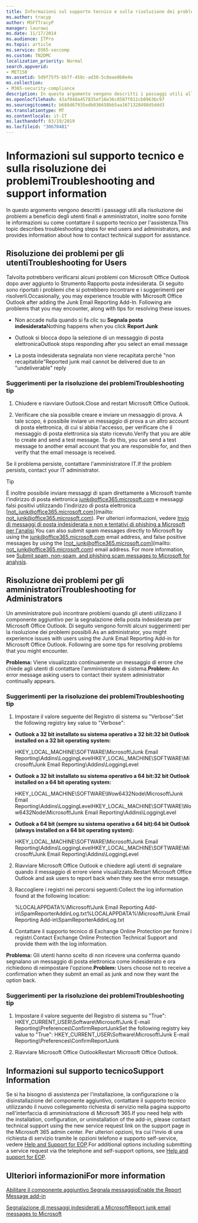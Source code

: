 ```yaml
---
title: Informazioni sul supporto tecnico e sulla risoluzione dei problemi
ms.author: tracyp
author: MSFTTracyP
manager: laurawi
ms.date: 11/17/2014
ms.audience: ITPro
ms.topic: article
ms.service: O365-seccomp
ms.custom: TN2DMC
localization_priority: Normal
search.appverid:
- MET150
ms.assetid: 5d9f75f5-bb7f-458c-ad30-5c8eae0b0e4e
ms.collection:
- M365-security-compliance
description: In questo argomento vengono descritti i passaggi utili alla risoluzione dei problemi a beneficio degli utenti finali e amministratori, inoltre sono fornite le informazioni su come contattare il supporto tecnico per l'assistenza.
ms.openlocfilehash: 43af048a457835ef16e36c8587f811cb0963bc97
ms.sourcegitcommit: b688d67935edb036658bb5aa1671328498d5ddd3
ms.translationtype: MT
ms.contentlocale: it-IT
ms.lasthandoff: 03/19/2019
ms.locfileid: "30670481"
---
```

# <a name="troubleshooting-and-support-information"></a><span data-ttu-id="0c0d8-103">Informazioni sul supporto tecnico e sulla risoluzione dei problemi</span><span class="sxs-lookup"><span data-stu-id="0c0d8-103">Troubleshooting and support information</span></span>

<span data-ttu-id="0c0d8-104">In questo argomento vengono descritti i passaggi utili alla risoluzione dei problemi a beneficio degli utenti finali e amministratori, inoltre sono fornite le informazioni su come contattare il supporto tecnico per l'assistenza.</span><span class="sxs-lookup"><span data-stu-id="0c0d8-104">This topic describes troubleshooting steps for end users and administrators, and provides information about how to contact technical support for assistance.</span></span>
  
## <a name="troubleshooting-for-users"></a><span data-ttu-id="0c0d8-105">Risoluzione dei problemi per gli utenti</span><span class="sxs-lookup"><span data-stu-id="0c0d8-105">Troubleshooting for Users</span></span>

<span data-ttu-id="0c0d8-p101">Talvolta potrebbero verificarsi alcuni problemi con Microsoft Office Outlook dopo aver aggiunto lo Strumento Rapporto posta indesiderata. Di seguito sono riportati i problemi che si potrebbero incontrare e i suggerimenti per risolverli.</span><span class="sxs-lookup"><span data-stu-id="0c0d8-p101">Occasionally, you may experience trouble with Microsoft Office Outlook after adding the Junk Email Reporting Add-In. Following are problems that you may encounter, along with tips for resolving these issues.</span></span> 
  
- <span data-ttu-id="0c0d8-108">Non accade nulla quando si fa clic su **Segnala posta indesiderata**</span><span class="sxs-lookup"><span data-stu-id="0c0d8-108">Nothing happens when you click **Report Junk**</span></span>
    
- <span data-ttu-id="0c0d8-109">Outlook si blocca dopo la selezione di un messaggio di posta elettronica</span><span class="sxs-lookup"><span data-stu-id="0c0d8-109">Outlook stops responding after you select an email message</span></span>
    
- <span data-ttu-id="0c0d8-110">La posta indesiderata segnalata non viene recapitata perché "non recapitabile"</span><span class="sxs-lookup"><span data-stu-id="0c0d8-110">Reported junk mail cannot be delivered due to an "undeliverable" reply</span></span>
    
### <a name="troubleshooting-tip"></a><span data-ttu-id="0c0d8-111">Suggerimenti per la risoluzione dei problemi</span><span class="sxs-lookup"><span data-stu-id="0c0d8-111">Troubleshooting tip</span></span>

1. <span data-ttu-id="0c0d8-112">Chiudere e riavviare Outlook.</span><span class="sxs-lookup"><span data-stu-id="0c0d8-112">Close and restart Microsoft Office Outlook.</span></span>
    
2. <span data-ttu-id="0c0d8-p102">Verificare che sia possibile creare e inviare un messaggio di prova. A tale scopo, è possibile inviare un messaggio di prova a un altro account di posta elettronica, di cui si abbia l'accesso, per verificare che il messaggio di posta elettronica sia stato ricevuto.</span><span class="sxs-lookup"><span data-stu-id="0c0d8-p102">Verify that you are able to create and send a test message. To do this, you can send a test message to another email account that you are responsible for, and then verify that the email message is received.</span></span>
    
<span data-ttu-id="0c0d8-115">Se il problema persiste, contattare l'amministratore IT.</span><span class="sxs-lookup"><span data-stu-id="0c0d8-115">If the problem persists, contact your IT administrator.</span></span>
  
> [!TIP]
> <span data-ttu-id="0c0d8-p103">È inoltre possibile inviare messaggi di spam direttamente a Microsoft tramite l'indirizzo di posta elettronica [junk@office365.microsoft.com](mailto:junk@office365.microsoft.com) e messaggi falsi positivi utilizzando l'indirizzo di posta elettronica [not_junk@office365.microsoft.com](mailto: not_junk@office365.microsoft.com). Per ulteriori informazioni, vedere [Invio di messaggi di posta indesiderata e non e tentativi di phishing a Microsoft per l'analisi](submit-spam-non-spam-and-phishing-scam-messages-to-microsoft-for-analysis.md).</span><span class="sxs-lookup"><span data-stu-id="0c0d8-p103">You can also submit spam messages directly to Microsoft by using the [junk@office365.microsoft.com](mailto:junk@office365.microsoft.com) email address, and false positive messages by using the [not_junk@office365.microsoft.com](mailto: not_junk@office365.microsoft.com) email address. For more information, see [Submit spam, non-spam, and phishing scam messages to Microsoft for analysis](submit-spam-non-spam-and-phishing-scam-messages-to-microsoft-for-analysis.md).</span></span> 
  
## <a name="troubleshooting-for-administrators"></a><span data-ttu-id="0c0d8-118">Risoluzione dei problemi per gli amministratori</span><span class="sxs-lookup"><span data-stu-id="0c0d8-118">Troubleshooting for Administrators</span></span>

<span data-ttu-id="0c0d8-p104">Un amministratore può incontrare problemi quando gli utenti utilizzano il componente aggiuntivo per la segnalazione della posta indesiderata per Microsoft Office Outlook. Di seguito vengono forniti alcuni suggerimenti per la risoluzione dei problemi possibili.</span><span class="sxs-lookup"><span data-stu-id="0c0d8-p104">As an administrator, you might experience issues with users using the Junk Email Reporting Add-in for Microsoft Office Outlook. Following are some tips for resolving problems that you might encounter.</span></span> 
  
 <span data-ttu-id="0c0d8-121">**Problema:** Viene visualizzato continuamente un messaggio di errore che chiede agli utenti di contattare l'amministratore di sistema.</span><span class="sxs-lookup"><span data-stu-id="0c0d8-121">**Problem:** An error message asking users to contact their system administrator continually appears.</span></span> 
  
### <a name="troubleshooting-tip"></a><span data-ttu-id="0c0d8-122">Suggerimenti per la risoluzione dei problemi</span><span class="sxs-lookup"><span data-stu-id="0c0d8-122">Troubleshooting tip</span></span>

1. <span data-ttu-id="0c0d8-123">Impostare il valore seguente del Registro di sistema su "Verbose":</span><span class="sxs-lookup"><span data-stu-id="0c0d8-123">Set the following registry key value to "Verbose":</span></span>
    
  - <span data-ttu-id="0c0d8-124">**Outlook a 32 bit installato su sistema operativo a 32 bit:**</span><span class="sxs-lookup"><span data-stu-id="0c0d8-124">**32 bit Outlook installed on a 32 bit operating system:**</span></span>
    
    <span data-ttu-id="0c0d8-125">HKEY_LOCAL_MACHINE\SOFTWARE\Microsoft\Junk Email Reporting\Addins\LoggingLevel</span><span class="sxs-lookup"><span data-stu-id="0c0d8-125">HKEY_LOCAL_MACHINE\SOFTWARE\Microsoft\Junk Email Reporting\Addins\LoggingLevel</span></span>
    
  - <span data-ttu-id="0c0d8-126">**Outlook a 32 bit installato su sistema operativo a 64 bit:**</span><span class="sxs-lookup"><span data-stu-id="0c0d8-126">**32 bit Outlook installed on a 64 bit operating system:**</span></span>
    
    <span data-ttu-id="0c0d8-127">HKEY_LOCAL_MACHINE\SOFTWARE\Wow6432Node\Microsoft\Junk Email Reporting\Addins\LoggingLevel</span><span class="sxs-lookup"><span data-stu-id="0c0d8-127">HKEY_LOCAL_MACHINE\SOFTWARE\Wow6432Node\Microsoft\Junk Email Reporting\Addins\LoggingLevel</span></span>
    
  - <span data-ttu-id="0c0d8-128">**Outlook a 64 bit (sempre su sistema operativo a 64 bit):**</span><span class="sxs-lookup"><span data-stu-id="0c0d8-128">**64 bit Outlook (always installed on a 64 bit operating system):**</span></span>
    
    <span data-ttu-id="0c0d8-129">HKEY_LOCAL_MACHINE\SOFTWARE\Microsoft\Junk Email Reporting\Addins\LoggingLevel</span><span class="sxs-lookup"><span data-stu-id="0c0d8-129">HKEY_LOCAL_MACHINE\SOFTWARE\Microsoft\Junk Email Reporting\Addins\LoggingLevel</span></span>
    
2. <span data-ttu-id="0c0d8-130">Riavviare Microsoft Office Outlook e chiedere agli utenti di segnalare quando il messaggio di errore viene visualizzato.</span><span class="sxs-lookup"><span data-stu-id="0c0d8-130">Restart Microsoft Office Outlook and ask users to report back when they see the error message.</span></span>
    
3. <span data-ttu-id="0c0d8-131">Raccogliere i registri nei percorsi seguenti:</span><span class="sxs-lookup"><span data-stu-id="0c0d8-131">Collect the log information found at the following location:</span></span> 
    
    <span data-ttu-id="0c0d8-132">%LOCALAPPDATA%\Microsoft\Junk Email Reporting Add-in\SpamReporterAddinLog.txt</span><span class="sxs-lookup"><span data-stu-id="0c0d8-132">%LOCALAPPDATA%\Microsoft\Junk Email Reporting Add-in\SpamReporterAddinLog.txt</span></span>
    
4. <span data-ttu-id="0c0d8-133">Contattare il supporto tecnico di Exchange Online Protection per fornire i registri.</span><span class="sxs-lookup"><span data-stu-id="0c0d8-133">Contact Exchange Online Protection Technical Support and provide them with the log information.</span></span> 
    
 <span data-ttu-id="0c0d8-134">**Problema:** Gli utenti hanno scelto di non ricevere una conferma quando segnalano un messaggio di posta elettronica come indesiderato e ora richiedono di reimpostare l'opzione.</span><span class="sxs-lookup"><span data-stu-id="0c0d8-134">**Problem:** Users choose not to receive a confirmation when they submit an email as junk and now they want the option back.</span></span> 
  
### <a name="troubleshooting-tip"></a><span data-ttu-id="0c0d8-135">Suggerimenti per la risoluzione dei problemi</span><span class="sxs-lookup"><span data-stu-id="0c0d8-135">Troubleshooting tip</span></span>

1. <span data-ttu-id="0c0d8-136">Impostare il valore seguente del Registro di sistema su "True": HKEY_CURRENT_USER\Software\Microsoft\Junk E-mail Reporting\Preferences\ConfirmReportJunk</span><span class="sxs-lookup"><span data-stu-id="0c0d8-136">Set the following registry key value to "True": HKEY_CURRENT_USER\Software\Microsoft\Junk E-mail Reporting\Preferences\ConfirmReportJunk</span></span>
    
2. <span data-ttu-id="0c0d8-137">Riavviare Microsoft Office Outlook</span><span class="sxs-lookup"><span data-stu-id="0c0d8-137">Restart Microsoft Office Outlook.</span></span>
    
## <a name="support-information"></a><span data-ttu-id="0c0d8-138">Informazioni sul supporto tecnico</span><span class="sxs-lookup"><span data-stu-id="0c0d8-138">Support Information</span></span>

<span data-ttu-id="0c0d8-139">Se si ha bisogno di assistenza per l'installazione, la configurazione o la disinstallazione del componente aggiuntivo, contattare il supporto tecnico utilizzando il nuovo collegamento richiesta di servizio nella pagina supporto nell'interfaccia di amministrazione di Microsoft 365.</span><span class="sxs-lookup"><span data-stu-id="0c0d8-139">If you need help with the installation, configuration, or uninstallation of the add-in, please contact technical support using the new service request link on the support page in the Microsoft 365 admin center.</span></span> <span data-ttu-id="0c0d8-140">Per ulteriori opzioni, tra cui l'invio di una richiesta di servizio tramite le opzioni telefono e supporto self-service, vedere [Help and Support for EOP](eop/help-and-support-for-eop.md).</span><span class="sxs-lookup"><span data-stu-id="0c0d8-140">For additional options including submitting a service request via the telephone and self-support options, see [Help and support for EOP](eop/help-and-support-for-eop.md).</span></span>
  
## <a name="for-more-information"></a><span data-ttu-id="0c0d8-141">Ulteriori informazioni</span><span class="sxs-lookup"><span data-stu-id="0c0d8-141">For more information</span></span>

[<span data-ttu-id="0c0d8-142">Abilitare il componente aggiuntivo Segnala messaggio</span><span class="sxs-lookup"><span data-stu-id="0c0d8-142">Enable the Report Message add-in</span></span>](https://support.office.com/article/4250c4bc-6102-420b-9e0a-a95064837676)
  
[<span data-ttu-id="0c0d8-143">Segnalazione di messaggi indesiderati a Microsoft</span><span class="sxs-lookup"><span data-stu-id="0c0d8-143">Report junk email messages to Microsoft</span></span>](report-junk-email-messages-to-microsoft.md)
  

